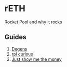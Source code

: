 # rETH
Rocket Pool and why it rocks

## Guides
1. [Degens](docs/degens.md)
2. [rpl curious](docs/rpl_curious.md)
3. [Just show me the money](docs/show_me_the_money.md)
